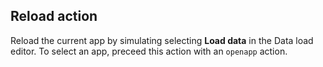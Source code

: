 ## Reload action

Reload the current app by simulating selecting **Load data** in the Data load editor. To select an app, preceed this action with an `openapp` action.
